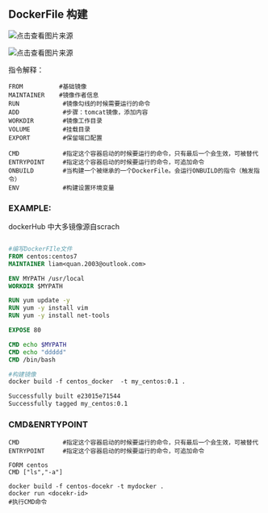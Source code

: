 ## DockerFile 构建

![点击查看图片来源](/media/lynliam/data/markdown/Docker/DockerFile.assets/87f9c17f58cfc1e84f776e716fee77a2.png)

![点击查看图片来源](/media/lynliam/data/markdown/Docker/DockerFile.assets/1285498-20210923172431869-597752749.png)

指令解释：

```shell
FROM          #基础镜像
MAINTAINER    #镜像作者信息
RUN            #镜像勾线的时候需要运行的命令
ADD            #步骤：tomcat镜像，添加内容
WORKDIR        #镜像工作目录
VOLUME         #挂载目录
EXPORT         #保留端口配置

CMD            #指定这个容器启动的时候要运行的命令，只有最后一个会生效，可被替代
ENTRYPOINT     #指定这个容器启动的时候要运行的命令，可追加命令
ONBUILD        #当构建一个被继承的一个DockerFile。会运行ONBUILD的指令（触发指令）
ENV            #构建设置环境变量
```

### EXAMPLE:

dockerHub 中大多镜像源自scrach

```dockerfile

#编写DockerFIle文件
FROM centos:centos7
MAINTAINER liam<quan.2003@outlook.com>

ENV MYPATH /usr/local
WORKDIR $MYPATH

RUN yum update -y
RUN yum -y install vim 
RUN yum -y install net-tools

EXPOSE 80

CMD echo $MYPATH    
CMD echo "ddddd"    
CMD /bin/bash

#构建镜像
docker build -f centos_docker  -t my_centos:0.1 .

Successfully built e23015e71544
Successfully tagged my_centos:0.1

```

### CMD&ENRTYPOINT

```shell
CMD            #指定这个容器启动的时候要运行的命令，只有最后一个会生效，可被替代
ENTRYPOINT     #指定这个容器启动的时候要运行的命令，可追加命令
```

```shell
FORM centos
CMD ["ls","-a"]

docker build -f centos-docekr -t mydocker .
docker run <docekr-id>
#执行CMD命令
```

